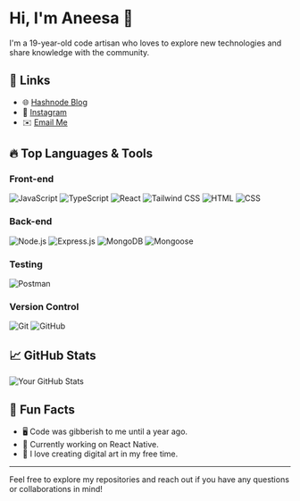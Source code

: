# Hi, I'm Aneesa 👋

I'm a 19-year-old code artisan who loves to explore new technologies and share knowledge with the community.

## 🔗 Links

- 🌐 [Hashnode Blog](https://codewithaneesa.hashnode.dev/)
- 📸 [Instagram](https://instagram.com/_aneesa.04)
- ✉️ [Email Me](mailto:aneesafatima238@gmail.com)

## 🔥 Top Languages & Tools

### Front-end
![JavaScript](https://img.shields.io/badge/JavaScript-323330?style=for-the-badge&logo=javascript&logoColor=F7DF1E)
![TypeScript](https://img.shields.io/badge/TypeScript-007ACC?style=for-the-badge&logo=typescript&logoColor=white)
![React](https://img.shields.io/badge/React-20232A?style=for-the-badge&logo=react&logoColor=61DAFB)
![Tailwind CSS](https://img.shields.io/badge/Tailwind%20CSS-38B2AC?style=for-the-badge&logo=tailwind-css&logoColor=white)
![HTML](https://img.shields.io/badge/HTML5-E34F26?style=for-the-badge&logo=html5&logoColor=white)
![CSS](https://img.shields.io/badge/CSS3-1572B6?style=for-the-badge&logo=css3&logoColor=white)

### Back-end
![Node.js](https://img.shields.io/badge/Node.js-43853D?style=for-the-badge&logo=node.js&logoColor=white)
![Express.js](https://img.shields.io/badge/Express.js-404D59?style=for-the-badge&logo=express&logoColor=white)
![MongoDB](https://img.shields.io/badge/MongoDB-4EA94B?style=for-the-badge&logo=mongodb&logoColor=white)
![Mongoose](https://img.shields.io/badge/Mongoose-880000?style=for-the-badge&logo=mongoose&logoColor=white)

### Testing
![Postman](https://img.shields.io/badge/Postman-FF6C37?style=for-the-badge&logo=postman&logoColor=white)

### Version Control
![Git](https://img.shields.io/badge/Git-F05032?style=for-the-badge&logo=git&logoColor=white)
![GitHub](https://img.shields.io/badge/GitHub-181717?style=for-the-badge&logo=github&logoColor=white)

## 📈 GitHub Stats

![Your GitHub Stats](https://github-readme-stats.vercel.app/api?username=aneesafatima&show_icons=true&theme=default)

## 🌟 Fun Facts

- 🖥️ Code was gibberish to me until a year ago.
- 🌱 Currently working on React Native.
- 🎨 I love creating digital art in my free time.

---

Feel free to explore my repositories and reach out if you have any questions or collaborations in mind!

